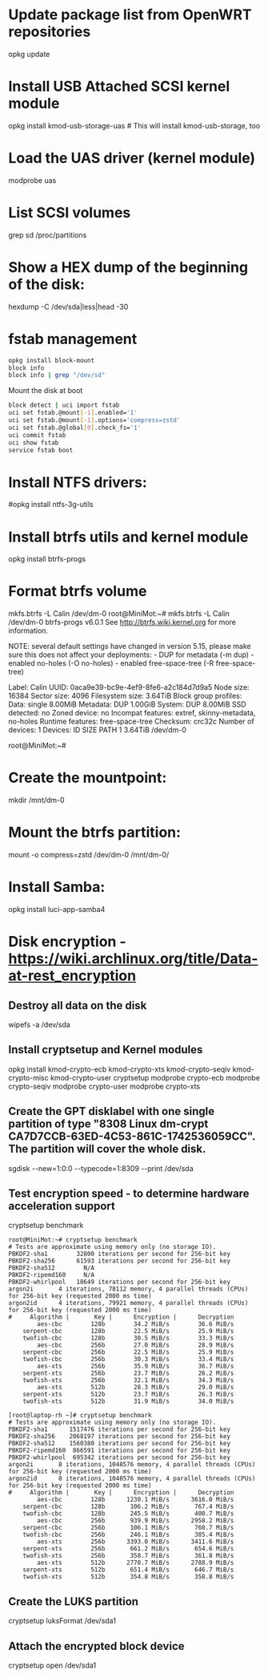 # Update package list from OpenWRT repositories
opkg update

# Install USB Attached SCSI kernel module
opkg install kmod-usb-storage-uas        # This will install kmod-usb-storage, too

# Load the UAS driver (kernel module)
modprobe uas

# List SCSI volumes
grep sd /proc/partitions

# Show a HEX dump of the beginning of the disk:
hexdump -C /dev/sda|less|head -30


# fstab management
```sh
opkg install block-mount
block info
block info | grep "/dev/sd"
```

Mount the disk at boot
```sh
block detect | uci import fstab
uci set fstab.@mount[-1].enabled='1'
uci set fstab.@mount[-1].options='compress=zstd'
uci set fstab.@global[0].check_fs='1'
uci commit fstab
uci show fstab
service fstab boot
```



# Install NTFS drivers:
#opkg install ntfs-3g-utils

# Install btrfs utils and kernel module
opkg install btrfs-progs

# Format btrfs volume
mkfs.btrfs -L Calin /dev/dm-0
root@MiniMot:~# mkfs.btrfs -L Calin /dev/dm-0
btrfs-progs v6.0.1
See http://btrfs.wiki.kernel.org for more information.

NOTE: several default settings have changed in version 5.15, please make sure
      this does not affect your deployments:
      - DUP for metadata (-m dup)
      - enabled no-holes (-O no-holes)
      - enabled free-space-tree (-R free-space-tree)

Label:              Calin
UUID:               0aca9e39-bc9e-4ef9-8fe6-a2c184d7d9a5
Node size:          16384
Sector size:        4096
Filesystem size:    3.64TiB
Block group profiles:
  Data:             single            8.00MiB
  Metadata:         DUP               1.00GiB
  System:           DUP               8.00MiB
SSD detected:       no
Zoned device:       no
Incompat features:  extref, skinny-metadata, no-holes
Runtime features:   free-space-tree
Checksum:           crc32c
Number of devices:  1
Devices:
   ID        SIZE  PATH
    1     3.64TiB  /dev/dm-0

root@MiniMot:~#

# Create the mountpoint:
mkdir /mnt/dm-0

# Mount the btrfs partition:
mount -o compress=zstd /dev/dm-0 /mnt/dm-0/

# Install Samba:
opkg install luci-app-samba4




# Disk encryption - https://wiki.archlinux.org/title/Data-at-rest_encryption
## Destroy all data on the disk
wipefs -a /dev/sda

## Install cryptsetup and Kernel modules
opkg install kmod-crypto-ecb kmod-crypto-xts kmod-crypto-seqiv kmod-crypto-misc kmod-crypto-user cryptsetup
modprobe crypto-ecb
modprobe crypto-seqiv
modprobe crypto-user
modprobe crypto-xts

## Create the GPT disklabel with one single partition of type "8308 Linux dm-crypt CA7D7CCB-63ED-4C53-861C-1742536059CC". The partition will cover the whole disk.
sgdisk --new=1:0:0 --typecode=1:8309 --print /dev/sda

## Test encryption speed - to determine hardware acceleration support

cryptsetup benchmark
```
root@MiniMot:~# cryptsetup benchmark
# Tests are approximate using memory only (no storage IO).
PBKDF2-sha1        32800 iterations per second for 256-bit key
PBKDF2-sha256      61593 iterations per second for 256-bit key
PBKDF2-sha512        N/A
PBKDF2-ripemd160     N/A
PBKDF2-whirlpool   18649 iterations per second for 256-bit key
argon2i       4 iterations, 78112 memory, 4 parallel threads (CPUs) for 256-bit key (requested 2000 ms time)
argon2id      4 iterations, 79921 memory, 4 parallel threads (CPUs) for 256-bit key (requested 2000 ms time)
#     Algorithm |       Key |      Encryption |      Decryption
        aes-cbc        128b        34.2 MiB/s        36.6 MiB/s
    serpent-cbc        128b        22.5 MiB/s        25.9 MiB/s
    twofish-cbc        128b        30.5 MiB/s        33.3 MiB/s
        aes-cbc        256b        27.0 MiB/s        28.9 MiB/s
    serpent-cbc        256b        22.5 MiB/s        25.9 MiB/s
    twofish-cbc        256b        30.3 MiB/s        33.4 MiB/s
        aes-xts        256b        35.9 MiB/s        36.7 MiB/s
    serpent-xts        256b        23.7 MiB/s        26.2 MiB/s
    twofish-xts        256b        32.1 MiB/s        34.3 MiB/s
        aes-xts        512b        28.3 MiB/s        29.0 MiB/s
    serpent-xts        512b        23.7 MiB/s        26.3 MiB/s
    twofish-xts        512b        31.9 MiB/s        34.0 MiB/s
```

```
[root@laptop-rh ~]# cryptsetup benchmark
# Tests are approximate using memory only (no storage IO).
PBKDF2-sha1      1517476 iterations per second for 256-bit key
PBKDF2-sha256    2068197 iterations per second for 256-bit key
PBKDF2-sha512    1560380 iterations per second for 256-bit key
PBKDF2-ripemd160  866591 iterations per second for 256-bit key
PBKDF2-whirlpool  695342 iterations per second for 256-bit key
argon2i       8 iterations, 1048576 memory, 4 parallel threads (CPUs) for 256-bit key (requested 2000 ms time)
argon2id      8 iterations, 1048576 memory, 4 parallel threads (CPUs) for 256-bit key (requested 2000 ms time)
#     Algorithm |       Key |      Encryption |      Decryption
        aes-cbc        128b      1230.1 MiB/s      3616.0 MiB/s
    serpent-cbc        128b       106.2 MiB/s       767.4 MiB/s
    twofish-cbc        128b       245.5 MiB/s       400.7 MiB/s
        aes-cbc        256b       939.9 MiB/s      2958.2 MiB/s
    serpent-cbc        256b       106.1 MiB/s       760.7 MiB/s
    twofish-cbc        256b       246.1 MiB/s       385.4 MiB/s
        aes-xts        256b      3393.0 MiB/s      3411.6 MiB/s
    serpent-xts        256b       661.2 MiB/s       654.6 MiB/s
    twofish-xts        256b       358.7 MiB/s       361.8 MiB/s
        aes-xts        512b      2770.7 MiB/s      2788.9 MiB/s
    serpent-xts        512b       651.4 MiB/s       646.7 MiB/s
    twofish-xts        512b       354.8 MiB/s       358.8 MiB/s
```

## Create the LUKS partition
cryptsetup luksFormat /dev/sda1

## Attach the encrypted block device
cryptsetup open /dev/sda1

